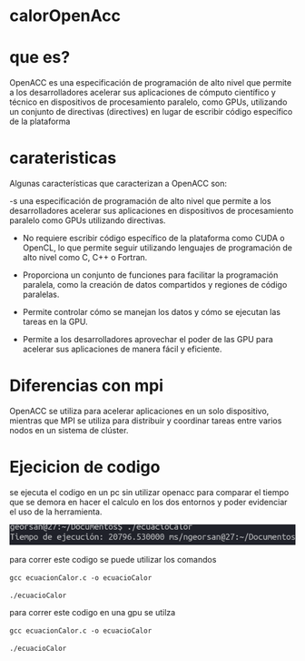 # calorOpenAcc
# que es?
OpenACC es una especificación de programación de alto nivel que permite a los desarrolladores acelerar sus aplicaciones de cómputo científico y técnico en dispositivos de procesamiento paralelo, como GPUs, utilizando un conjunto de directivas (directives) en lugar de escribir código específico de la plataforma

# carateristicas
Algunas características que caracterizan a OpenACC son:

-s una especificación de programación de alto nivel que permite a los desarrolladores acelerar sus aplicaciones en dispositivos de procesamiento paralelo como GPUs utilizando directivas.

- No requiere escribir código específico de la plataforma como CUDA o OpenCL, lo que permite seguir utilizando lenguajes de programación de alto nivel como C, C++ o Fortran.

- Proporciona un conjunto de funciones para facilitar la programación paralela, como la creación de datos compartidos y regiones de código paralelas.

- Permite controlar cómo se manejan los datos y cómo se ejecutan las tareas en la GPU.

- Permite a los desarrolladores aprovechar el poder de las GPU para acelerar sus aplicaciones de manera fácil y eficiente.


# Diferencias con mpi
OpenACC se utiliza para acelerar aplicaciones en un solo dispositivo, mientras que MPI se utiliza para distribuir y coordinar tareas entre varios nodos en un sistema de clúster.

# Ejecicion de codigo
se ejecuta el codigo en un pc sin utilizar openacc para comparar el tiempo que se demora en hacer el calculo en los dos entornos y poder evidenciar el uso de la herramienta.

![calor sin openacc](https://github.com/georsan/calorOpenAcc/blob/de84abe0c6378d835baf822040616c2bb970c4e4/codigoLocal.png)

para correr este codigo se puede utilizar los comandos


`
gcc ecuacionCalor.c -o ecuacioCalor
`

`
./ecuacioCalor
`

para correr este codigo en una gpu se utilza 

`
gcc ecuacionCalor.c -o ecuacioCalor
`

`
./ecuacioCalor
`
